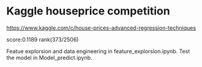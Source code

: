 # Kaggle houseprice competition
https://www.kaggle.com/c/house-prices-advanced-regression-techniques

score:0.1189
rank(373/2506)

Featue explorsion and data engineering in feature_explorsion.ipynb.
Test the model in Model_predict.ipynb.
